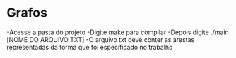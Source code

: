 # Grafos
 -Acesse a pasta do projeto
 -Digite make para compilar
 -Depois digite ./main [NOME DO ARQUIVO TXT]
 -O arquivo txt deve conter as arestas representadas da forma que foi especificado no trabalho
